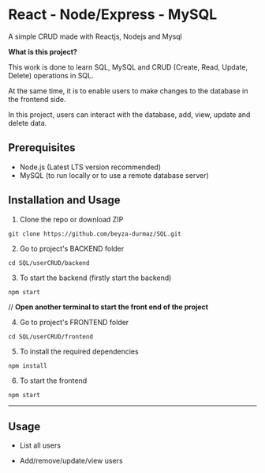 # React - Node/Express - MySQL
A simple CRUD made with Reactjs, Nodejs and Mysql

**What is this project?** 

This work is done to learn SQL, MySQL and CRUD (Create, Read, Update, Delete) operations in SQL.

At the same time, it is to enable users to make changes to the database in the frontend side.

In this project, users can interact with the database, add, view, update and delete data.

## Prerequisites
* Node.js (Latest LTS version recommended)
* MySQL (to run locally or to use a remote database server)

## Installation and Usage

1. Clone the repo or download ZIP
```
git clone https://github.com/beyza-durmaz/SQL.git
```

2. Go to project's BACKEND folder
```
cd SQL/userCRUD/backend
```

3. To start the backend (firstly start the backend)
```
npm start
```

// __Open another terminal to start the front end of the project__

4. Go to project's FRONTEND folder
```
cd SQL/userCRUD/frontend
```

5. To install the required dependencies
```
npm install
```

6. To start the frontend
```
npm start
```

---

## Usage

* List all users

* Add/remove/update/view users

